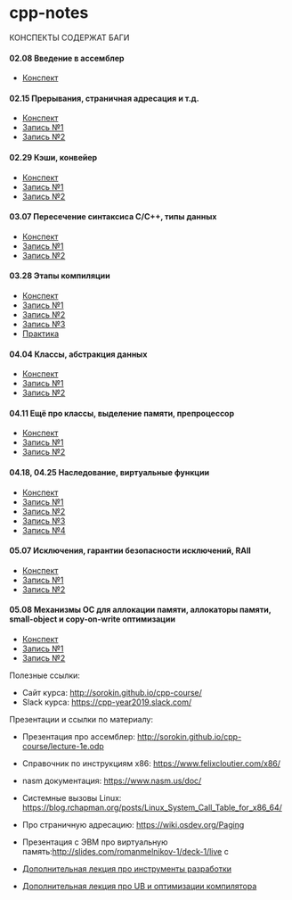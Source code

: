 # cpp-notes

КОНСПЕКТЫ СОДЕРЖАТ БАГИ

#### 02.08 Введение в ассемблер
- [Конспект](02.08%20asm%20intro.md)
#### 02.15  Прерывания, страничная адресация и т.д.
- [Конспект](02.15%20OS%20and%20CPU.md)
- [Запись №1](https://www.youtube.com/watch?v=bTgtesThdSg)
- [Запись №2](https://www.youtube.com/watch?v=XY8xN1Ug1_k)

#### 02.29  Кэши, конвейер
- [Конспект](02.29%20Cache%20and%20Pipeline.md)
- [Запись №1](https://www.youtube.com/watch?v=6vlNFxpSENs)
- [Запись №2](https://www.youtube.com/watch?v=DddjrdCrCF8)

#### 03.07  Пересечение синтаксиса C/C++, типы данных
- [Конспект](03.07%20Syntax%20and%20types.md)
- [Запись №1](https://www.youtube.com/watch?v=rGfQ5vWUS14)
- [Запись №2](https://www.youtube.com/watch?v=kf2zVHBEfy8)

#### 03.28  Этапы компиляции
- [Конспект](03.28%20Compilation.md)
- [Запись №1](https://www.youtube.com/watch?v=Fm-EmbQVrLE)
- [Запись №2](https://www.youtube.com/watch?v=w0G66pR3JuY)
- [Запись №3](https://www.youtube.com/watch?v=gsFYkmckcZs)
- [Практика](https://www.youtube.com/watch?v=jZAWVxcHLKA)
#### 04.04  Классы, абстракция данных
- [Конспект](04.04%20Classes.md)
- [Запись №1](https://www.youtube.com/watch?v=4LkTiNYQYBU)
- [Запись №2](https://www.youtube.com/watch?v=kjJ-1-VsNRo)

#### 04.11  Ещё про классы, выделение памяти, препроцессор
- [Конспект](04.11%20Classes,%20memory%20and%20preprocessor.md)
- [Запись №1](https://www.youtube.com/watch?v=nI6NEPYPRXU)
- [Запись №2](https://www.youtube.com/watch?v=8JAp3tG6IrA)

#### 04.18, 04.25  Наследование, виртуальные функции
- [Конспект](04.18%20Inheritance,%20virtual%20methods.md)
- [Запись №1](https://www.youtube.com/watch?v=IcAaaX888xc)
- [Запись №2](https://www.youtube.com/watch?v=11MKhMYAmnE)
- [Запись №3](https://www.youtube.com/watch?v=oMkF60mU8ig)
- [Запись №4](https://www.youtube.com/watch?v=0-92_jC7YMU)

#### 05.07 Исключения, гарантии безопасности исключений, RAII
- [Конспект](05.07%20Exceptions.md)
- [Запись №1](https://www.youtube.com/watch?v=R0tVZ1px5-Q)
- [Запись №2](https://www.youtube.com/watch?v=8PpW8qS2tEg)

#### 05.08 Механизмы ОС для аллокации памяти, аллокаторы памяти, small-object и copy-on-write оптимизации
- [Конспект](05.08%20Memory%20allocation.md)
- [Запись №1](https://www.youtube.com/watch?v=oDPaXS9tKlw)
- [Запись №2](https://www.youtube.com/watch?v=i8uYAe0E4PU)


Полезные ссылки:

- Сайт курса: http://sorokin.github.io/cpp-course/
- Slack курса: https://cpp-year2019.slack.com/

Презентации и ссылки по материалу:

- Презентация про ассемблер: http://sorokin.github.io/cpp-course/lecture-1e.odp
- Справочник по инструкциям x86: https://www.felixcloutier.com/x86/
- nasm документация: https://www.nasm.us/doc/

- Системные вызовы Linux: https://blog.rchapman.org/posts/Linux_System_Call_Table_for_x86_64/
- Про страничную адресацию: https://wiki.osdev.org/Paging
- Презентация с ЭВМ про виртуальную память:http://slides.com/romanmelnikov-1/deck-1/live c

- [Дополнительная лекция про инструменты разработки](https://www.youtube.com/watch?v=Cu6QYb_j_2Y)
- [Дополнительная лекция про UB и оптимизации компилятора](https://www.youtube.com/watch?v=nGsD8guQ_dQ)
